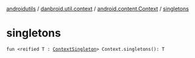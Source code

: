 [androidutils](../../index.md) / [danbroid.util.context](../index.md) / [android.content.Context](index.md) / [singletons](./singletons.md)

# singletons

`fun <reified T : `[`ContextSingleton`](../-context-singleton/index.md)`> Context.singletons(): T`